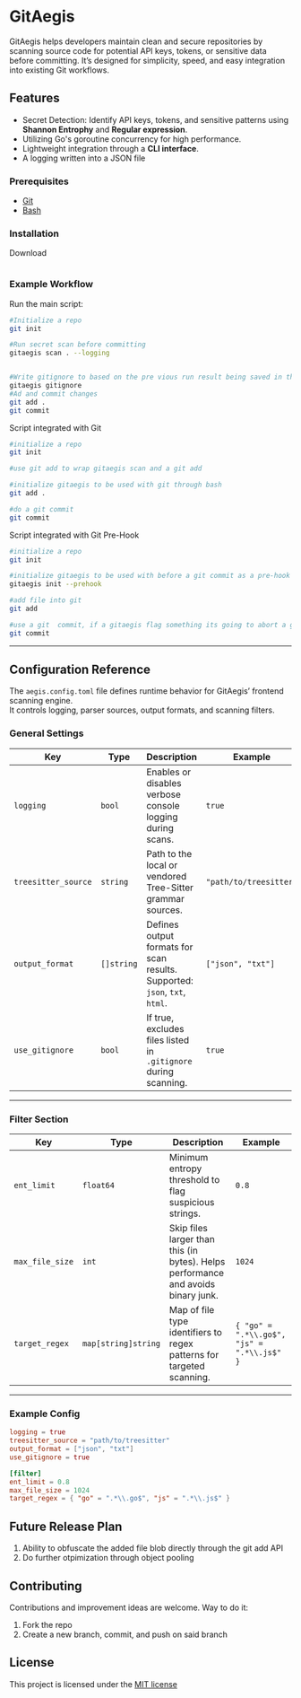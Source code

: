 # GitAegis

GitAegis helps developers maintain clean and secure repositories by scanning source code for potential API keys, tokens, or sensitive data before committing.
It’s designed for simplicity, speed, and easy integration into existing Git workflows.
## Features
- Secret Detection: Identify API keys, tokens, and sensitive patterns using **Shannon Entrophy** and **Regular expression**.
- Utilizing Go's  goroutine concurrency for high performance.
- Lightweight integration through a **CLI interface**.
- A logging written into a JSON file


### Prerequisites

- [Git](https://git-scm.com/)
- [Bash](https://en.wikipedia.org/wiki/Bash_(Unix_shell))

### Installation

Download

```bash
```

### Example Workflow

Run the main script:

```bash
#Initialize a repo
git init

#Run secret scan before committing
gitaegis scan . --logging


#Write gitignore to based on the pre vious run result being saved in the logging
gitaegis gitignore
#Ad and commit changes
git add . 
git commit
```
Script integrated with Git
```bash
#initialize a repo
git init 

#use git add to wrap gitaegis scan and a git add

#initialize gitaegis to be used with git through bash
git add . 

#do a git commit
git commit

```

Script integrated with Git Pre-Hook
```bash
#initialize a repo
git init 

#initialize gitaegis to be used with before a git commit as a pre-hook
gitaegis init --prehook

#add file into git
git add

#use a git  commit, if a gitaegis flag something its going to abort a git commit
git commit 

```
---

## Configuration Reference
The `aegis.config.toml` file defines runtime behavior for GitAegis’ frontend scanning engine.  
It controls logging, parser sources, output formats, and scanning filters.

### General Settings

| Key | Type | Description | Example |
|-----|------|--------------|----------|
| `logging` | `bool` | Enables or disables verbose console logging during scans. | `true` |
| `treesitter_source` | `string` | Path to the local or vendored Tree-Sitter grammar sources. | `"path/to/treesitter"` |
| `output_format` | `[]string` | Defines output formats for scan results. Supported: `json`, `txt`, `html`. | `["json", "txt"]` |
| `use_gitignore` | `bool` | If true, excludes files listed in `.gitignore` during scanning. | `true` |

---

### Filter Section

| Key | Type | Description | Example |
|-----|------|--------------|----------|
| `ent_limit` | `float64` | Minimum entropy threshold to flag suspicious strings. | `0.8` |
| `max_file_size` | `int` | Skip files larger than this (in bytes). Helps performance and avoids binary junk. | `1024` |
| `target_regex` | `map[string]string` | Map of file type identifiers to regex patterns for targeted scanning. | `{ "go" = ".*\\.go$", "js" = ".*\\.js$" }` |

---

### Example Config

```toml
logging = true
treesitter_source = "path/to/treesitter"
output_format = ["json", "txt"]
use_gitignore = true

[filter]
ent_limit = 0.8
max_file_size = 1024
target_regex = { "go" = ".*\\.go$", "js" = ".*\\.js$" }
```

## Future Release Plan
1. Ability to obfuscate the added file blob directly through the git add API
2. Do further otpimization through object pooling

## Contributing
Contributions and improvement ideas are welcome.
Way to do it: 
1. Fork the repo
2. Create a new branch, commit, and push on said branch

## License
This project is licensed under the [MIT license](LICENSE)
